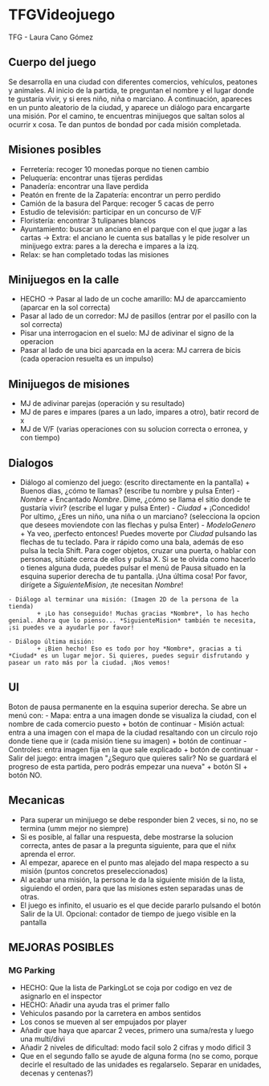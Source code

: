 # TFGVideojuego
TFG - Laura Cano Gómez


## Cuerpo del juego
Se desarrolla en una ciudad con diferentes comercios, vehículos, peatones y animales.
Al inicio de la partida, te preguntan el nombre y el lugar donde te gustaría vivir, y si eres niño, niña o marciano.
A continuación, apareces en un punto aleatorio de la ciudad, y aparece un diálogo para encargarte una misión.
Por el camino, te encuentras minijuegos que saltan solos al ocurrir x cosa.
Te dan puntos de bondad por cada misión completada.


## Misiones posibles
   - Ferretería: recoger 10 monedas porque no tienen cambio
   - Peluquería: encontrar unas tijeras perdidas
   - Panadería: encontrar una llave perdida
   - Peatón en frente de la Zapatería: encontrar un perro perdido
   - Camión de la basura del Parque: recoger 5 cacas de perro
   - Estudio de televisión: participar en un concurso de V/F
   - Floristería: encontrar 3 tulipanes blancos
   - Ayuntamiento: buscar un anciano en el parque con el que jugar a las cartas -> Extra: el anciano le cuenta sus batallas y le pide resolver un minijuego extra: pares a la derecha e impares a la izq.
   - Relax: se han completado todas las misiones


## Minijuegos en la calle
   - HECHO -> Pasar al lado de un coche amarillo: MJ de aparccamiento (aparcar en la sol correcta)
   - Pasar al lado de un corredor: MJ de pasillos (entrar por el pasillo con la sol correcta)
   - Pisar una interrogacion en el suelo: MJ de adivinar el signo de la operacion
   - Pasar al lado de una bici aparcada en la acera: MJ carrera de bicis (cada operacion resuelta es un impulso)


## Minijuegos de misiones
   - MJ de adivinar parejas (operación y su resultado)
   - MJ de pares e impares (pares a un lado, impares a otro), batir record de x
   - MJ de V/F (varias operaciones con su solucion correcta o erronea, y con tiempo)


## Dialogos
   - Diálogo al comienzo del juego: (escrito directamente en la pantalla)
            + Buenos dias, ¿cómo te llamas? (escribe tu nombre y pulsa Enter)
            - *Nombre*
            + Encantado *Nombre*. Dime, ¿cómo se llama el sitio donde te gustaría vivir? (escribe el lugar y pulsa Enter)
            - *Ciudad*
            + ¡Concedido! Por ultimo, ¿Eres un niño, una niña o un marciano? (selecciona la opcion que desees moviendote con las flechas y pulsa Enter)
            - *ModeloGenero*
            + Ya veo, ¡perfecto entonces! Puedes moverte por *Ciudad* pulsando las flechas de tu teclado. Para ir rápido como una bala, además de eso pulsa la tecla Shift. Para coger objetos, cruzar una puerta, o hablar con personas, sitúate cerca de ellos y pulsa X. Si se te olvida como hacerlo o tienes alguna duda, puedes pulsar el menú de Pausa situado en la esquina superior derecha de tu pantalla.
            ¡Una última cosa! Por favor, dirígete a *SiguienteMision*, ¡te necesitan *Nombre*!

    - Diálogo al terminar una misión: (Imagen 2D de la persona de la tienda)
            + ¡Lo has conseguido! Muchas gracias *Nombre*, lo has hecho genial. Ahora que lo pienso... *SiguienteMision* también te necesita, ¡si puedes ve a ayudarle por favor!

    - Diálogo última misión: 
            + ¡Bien hecho! Eso es todo por hoy *Nombre*, gracias a ti *Ciudad* es un lugar mejor. Si quieres, puedes seguir disfrutando y pasear un rato más por la ciudad. ¡Nos vemos!


## UI 
Boton de pausa permanente en la esquina superior derecha. Se abre un menú con: 
    - Mapa: entra a una imagen donde se visualiza la ciudad, con el nombre de cada comercio puesto + botón de continuar
    - Misión actual: entra a una imagen con el mapa de la ciudad resaltando con un círculo rojo  donde tiene que ir (cada misión tiene su imagen) + botón de continuar
    - Controles: entra imagen fija en la que sale explicado + botón de continuar
    - Salir del juego: entra imagen "¿Seguro que quieres salir? No se guardará el progreso de esta partida, pero podrás empezar una nueva" + botón SI + botón NO.
    

## Mecanicas    
   - Para superar un minijuego se debe responder bien 2 veces, si no, no se termina (umm mejor no siempre)
   - Si es posible, al fallar una respuesta, debe mostrarse la solucion correcta, antes de pasar a la pregunta siguiente, para que el niñx aprenda el error.
   - Al empezar, aparece en el punto mas alejado del mapa respecto a su misión (puntos concretos preseleccionados)
   - Al acabar una misión, la persona le da la siguiente misión de la lista, siguiendo el orden, para que las misiones esten separadas unas de otras.
   - El juego es infinito, el usuario es el que decide pararlo pulsando el botón Salir de la UI.
   Opcional: contador de tiempo de juego visible en la pantalla



## MEJORAS POSIBLES

### MG Parking
- HECHO: Que la lista de ParkingLot se coja por codigo en vez de asignarlo en el inspector 
- HECHO: Añadir una ayuda tras el primer fallo
- Vehiculos pasando por la carretera en ambos sentidos
- Los conos se mueven al ser empujados por player
- Añadir que haya que aparcar 2 veces, primero una suma/resta y luego una multi/divi
- Añadir 2 niveles de dificultad: modo facil solo 2 cifras y modo dificil 3
- Que en el segundo fallo se ayude de alguna forma (no se como, porque decirle el resultado de las unidades es regalarselo. Separar en unidades, decenas y centenas?)




